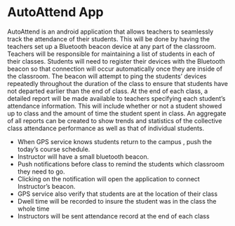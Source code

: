 # AutoAttend App
AutoAttend is an android application that allows teachers to seamlessly track the attendance of their students. This will be done by having the teachers set up a Bluetooth beacon device at any part of the classroom. Teachers will be responsible for maintaining a list of students in each of their classes. Students will need to register their devices with the Bluetooth beacon so that connection will occur automatically once they are inside of the classroom. The beacon will attempt to ping the students’ devices repeatedly throughout the duration of the class to ensure that students have not departed earlier than the end of class. At the end of each class, a detailed report will be made available to teachers specifying each student’s attendance information. This will include whether or not a student showed up to class and the amount of time the student spent in class. An aggregate of all reports can be created to show trends and statistics of the collective class attendance performance as well as that of individual students.

- When GPS service knows students return to the campus , push the today’s course schedule.
- Instructor will have a small bluetooth beacon.
- Push notifications before class to remind the students which classroom they need to go.
- Clicking on the notification will open the application to connect Instructor’s beacon.
- GPS service also verify that students are at the location of their class
- Dwell time will be recorded to insure the student was in the class the whole time
- Instructors will be sent attendance record at the end of each class
